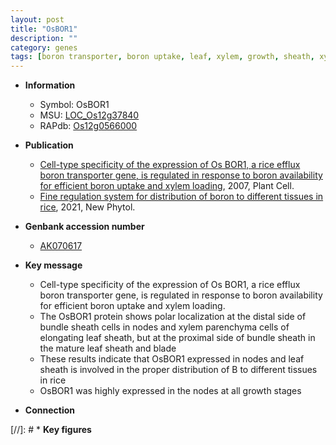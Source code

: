 ```yaml
---
layout: post
title: "OsBOR1"
description: ""
category: genes
tags: [boron transporter, boron uptake, leaf, xylem, growth, sheath, xylem parenchyma]
---
```


* **Information**  
    + Symbol: OsBOR1  
    + MSU: [LOC_Os12g37840](http://rice.plantbiology.msu.edu/cgi-bin/ORF_infopage.cgi?orf=LOC_Os12g37840)  
    + RAPdb: [Os12g0566000](http://rapdb.dna.affrc.go.jp/viewer/gbrowse_details/irgsp1?name=Os12g0566000)  

* **Publication**  
    + [Cell-type specificity of the expression of Os BOR1, a rice efflux boron transporter gene, is regulated in response to boron availability for efficient boron uptake and xylem loading](http://www.ncbi.nlm.nih.gov/pubmed?term=Cell-type+specificity+of+the+expression+of+Os+BOR1,+a+rice+efflux+boron+transporter+gene,+is+regulated+in+response+to+boron+availability+for+efficient+boron+uptake+and+xylem+loading%5BTitle%5D), 2007, Plant Cell.
    + [Fine regulation system for distribution of boron to different tissues in rice](http://www.ncbi.nlm.nih.gov/pubmed?term=Fine+regulation+system+for+distribution+of+boron+to+different+tissues+in+rice%5BTitle%5D), 2021, New Phytol.

* **Genbank accession number**  
    + [AK070617](http://www.ncbi.nlm.nih.gov/nuccore/AK070617)

* **Key message**  
    + Cell-type specificity of the expression of Os BOR1, a rice efflux boron transporter gene, is regulated in response to boron availability for efficient boron uptake and xylem loading.
    + The OsBOR1 protein shows polar localization at the distal side of bundle sheath cells in nodes and xylem parenchyma cells of elongating leaf sheath, but at the proximal side of bundle sheath in the mature leaf sheath and blade
    + These results indicate that OsBOR1 expressed in nodes and leaf sheath is involved in the proper distribution of B to different tissues in rice
    + OsBOR1 was highly expressed in the nodes at all growth stages

* **Connection**  

[//]: # * **Key figures**  


